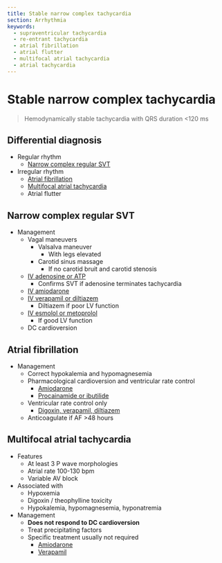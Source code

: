 ```yaml
---
title: Stable narrow complex tachycardia
section: Arrhythmia
keywords:
  - supraventricular tachycardia
  - re-entrant tachycardia
  - atrial fibrillation
  - atrial flutter
  - multifocal atrial tachycardia
  - atrial tachycardia
---
```


# Stable narrow complex tachycardia

> Hemodynamically stable tachycardia with QRS duration <120 ms

## Differential diagnosis

- Regular rhythm
  - [Narrow complex regular SVT](#narrow-complex-regular-svt)
- Irregular rhythm
  - [Atrial fibrillation](#atrial-fibrillation)
  - [Multifocal atrial tachycardia](#multifocal-atrial-tachycardia)
  - Atrial flutter

## Narrow complex regular SVT

- Management
  - Vagal maneuvers
    - Valsalva maneuver
      - With legs elevated
    - Carotid sinus massage
      - If no carotid bruit and carotid stenosis
  - [IV adenosine or ATP](../treatments/stable-anti-arrhythmics#narrow-complex-svt)
    - Confirms SVT if adenosine terminates tachycardia
  - [IV amiodarone](../treatments/stable-anti-arrhythmics#amiodarone)
  - [IV verapamil or diltiazem](../treatments/stable-anti-arrhythmics#narrow-complex-svt)
    - Diltiazem if poor LV function
  - [IV esmolol or metoprolol](../treatments/stable-anti-arrhythmics#narrow-complex-svt)
    - If good LV function
  - DC cardioversion

## Atrial fibrillation

- Management
  - Correct hypokalemia and hypomagnesemia
  - Pharmacological cardioversion and ventricular rate control
    - [Amiodarone](../treatments/stable-anti-arrhythmics#atrial-fibrillation)
    - [Procainamide or ibutilide](../treatments/stable-anti-arrhythmics#atrial-fibrillation)
  - Ventricular rate control only
    - [Digoxin, verapamil, diltiazem](../treatments/stable-anti-arrhythmics#atrial-fibrillation)
  - Anticoagulate if AF >48 hours

## Multifocal atrial tachycardia

- Features
  - At least 3 P wave morphologies
  - Atrial rate 100-130 bpm
  - Variable AV block
- Associated with
  - Hypoxemia
  - Digoxin / theophylline toxicity
  - Hypokalemia, hypomagnesemia, hyponatremia
- Management
  - **Does not respond to DC cardioversion**
  - Treat precipitating factors
  - Specific treatment usually not required
    - [Amiodarone](../treatments/stable-anti-arrhythmics#atrial-fibrillation)
    - [Verapamil](../treatments/stable-anti-arrhythmics#atrial-fibrillation)

